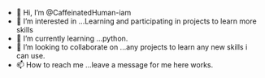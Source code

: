 - 👋 Hi, I’m @CaffeinatedHuman-iam
- 👀 I’m interested in ...Learning and participating in projects to learn more skills
- 🌱 I’m currently learning ...python. 
- 💞️ I’m looking to collaborate on ...any projects to learn any new skills i can use.
- 📫 How to reach me ...leave a message for me here works.

<!---
CaffeinatedHuman-iam/CaffeinatedHuman-iam is a ✨ special ✨ repository because its `README.md` (this file) appears on your GitHub profile.
You can click the Preview link to take a look at your changes.
--->
